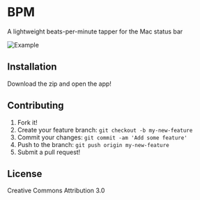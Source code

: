 # BPM

A lightweight beats-per-minute tapper for the Mac status bar

![Example](http://imgur.com/9HkrEkI)

## Installation

Download the zip and open the app!

## Contributing

1. Fork it!
2. Create your feature branch: `git checkout -b my-new-feature`
3. Commit your changes: `git commit -am 'Add some feature'`
4. Push to the branch: `git push origin my-new-feature`
5. Submit a pull request!

## License

Creative Commons Attribution 3.0